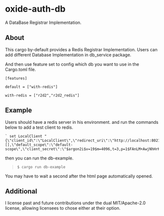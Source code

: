 # oxide-auth-db

A DataBase Registrar Implementation.

## About
This cargo by-default provides a Redis Registrar Implementation.
Users can add different Database Implementation in db_service package.

And then use feature set to config which db you want to use in the Cargo.toml file.

`[features]`

`default = ["with-redis"]`

`with-redis = ["r2d2","r2d2_redis"]`


## Example
Users should have a redis server in his environment.
and run the commands below to add a test client to redis.

    ` set LocalClient "{\"client_id\":\"LocalClient\",\"redirect_uri\":\"http://localhost:8021/endpoint\",\"additional_redirect_uris\":[],\"default_scope\":\"default-scope\",\"client_secret\":\"$argon2i$v=19$m=4096,t=3,p=1$FAnLM+AwjNhHrKA2aCVxQDmbPHC6jc4xyiX1ioxr66g$7PXkjalEW6ynIrkWDY86zaplnox919Tbd+wlDOmhLDg\"}"`

then you can run the db-example.

> `$ cargo run db-example`

You may have to wait a second after the html page automatically opened.


Additional
----------
I license past and future contributions under the dual MIT/Apache-2.0 license, allowing licensees to chose either at their option.
